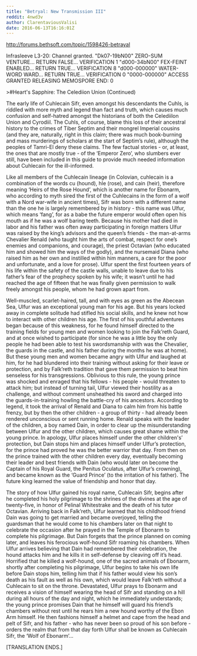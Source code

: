 ```yaml
---
title: "Betryal: New Transmission III"
reddit: 4nwd3v
author: ClarentaviousValisi
date: 2016-06-13T16:16:01Z
---
```


http://forums.bethsoft.com/topic/1598426-betrayal

Infrasleeve L3-20: Channel granted.
"Dk07-19bN00"
ZERO-SUM VENTURE... RETURN FALSE... VERIFICATION 1
"d000-34bN00"
FEX-FEINT ENABLED... RETURN TRUE... VERIFICATION 8 "d000-000000"
WATER-WORD WARD... RETURN TRUE... VERIFICATION 0
"0000-000000"
ACCESS GRANTED RELEASING MEMOSPORE
END: 0

&gt;#Heart's Sapphire: The Celediion Union (Continued)

The early life of Cuhlecain Sifr, even amongst his descendants the Cuhls, is riddled with more myth and legend than fact and truth, which causes much confusion and self-hatred amongst the historians of both the Celediilon Union and Cyrodiil. The Cuhls, of course, blame this loss of their ancestral history to the crimes of Tiber Septim and their mongrel Imperial cousins (and they are, naturally, right in this claim; there was much book-burning and mass murderings of scholars at the start of Septim’s rule), although the peoples of Tamri-El deny these claims. The few factual stories - or, at least, the ones that are mostly true - of the ‘Emperor Zero’, who slumbers ever still, have been included in this guide to provide much needed information about Cuhlecain for the ill-informed.

Like all members of the Cuhlecain lineage (in Colovian, cuhlecain is a combination of the words cu (hound), hle (rose), and cain (heir), therefore meaning ‘Heirs of the Rose Hound’, which is another name for Ebonarm, who according to myth sired the first of the Cuhlecains in the form of a wolf with a Nord war-wife in ancient times), Sifr was born with a different name than the one he is largely remembered by in history - this name was Ulfur, which means ‘fang’, for as a babe the future emperor would often open his mouth as if he was a wolf baring teeth. Because his mother had died in labor and his father was often away participating in foreign matters Ulfur was raised by the king’s advisors and the queen’s friends - the man-at-arms Chevalier Renald (who taught him the arts of combat, respect for one’s enemies and companions, and courage), the priest Octavian (who educated him and showed him the ways of the godly), and the nursemaid Diana (who raised him as her own and instilled within him manners, a care for the poor and unfortunate, and a love for prose). Ulfur spent the first fourteen years of his life within the safety of the castle walls, unable to leave due to his father’s fear of the prophecy spoken by his wife; it wasn’t until he had reached the age of fifteen that he was finally given permission to walk freely amongst his people, whom he had grown apart from.

Well-muscled, scarlet-haired, tall, and with eyes as green as the Abecean Sea, Ulfur was an exceptional young man for his age. But his years locked away in complete solitude had stifled his social skills, and he knew not how to interact with other children his age. The first of his youthful adventures began because of this weakness, for he found himself directed to the training fields for young men and women looking to join the Falk’reth Guard, and at once wished to participate (for since he was a little boy the only people he had been able to test his swordsmanship with was the Chevalier, the guards in the castle, and his father during the months he was at home). But these young men and women became angry with Ulfur and laughed at him, for he had blundered into their training without asking for their leave or protection, and by Falk’reth tradition that gave them permission to beat him senseless for his transgressions. Oblivious to this rule, the young prince was shocked and enraged that his fellows - his people - would threaten to attack him; but instead of turning tail, Ulfur viewed their hostility as a challenge, and without comment unsheathed his sword and charged into the guards-in-training howling the battle-cry of his ancestors. According to legend, it took the arrival of Renald and Diana to calm him from his battle frenzy, but by then the other children - a group of thirty - had already been rendered unconscious or sent running home. Renald speaks with the leader of the children, a boy named Dain, in order to clear up the misunderstanding between Ulfur and the other children, which causes great shame within the young prince. In apology, Ulfur places himself under the other children's’ protection, but Dain stops him and places himself under Ulfur’s protection, for the prince had proved he was the better warrior that day. From then on the prince trained with the other children every day, eventually becoming their leader and best friends with Dain (who would later on become the Captain of his Royal Guard, the Penitus Oculatus, after Ulfur’s crowning), and became known as the ‘Guard Prince’ (to the irritation of his father). The future king learned the value of friendship and honor that day.

The story of how Ulfur gained his royal name, Cuhlecain Sifr, begins after he completed his holy pilgrimage to the shrines of the divines at the age of twenty-five, in honor of Pelinal Whitestrake and the death of his tutor Octavian. Arriving back in Falk’reth, Ulfur learned that his childhood friend Dain was going to get married and became overjoyed, telling the guardsman that he would come to his chambers later on that night to celebrate the occasion after he prayed in the Temple of Ebonarm to complete his pilgrimage. But Dain forgets that the prince planned on coming later, and leaves his ferocious wolf-hound Sifr roaming his chambers. When Ulfur arrives believing that Dain had remembered their celebration, the hound attacks him and he kills it in self-defense by cleaving off it’s head. Horrified that he killed a wolf-hound, one of the sacred animals of Ebonarm, shortly after completing his pilgrimage, Ulfur begins to take his own life before Dain stops him, telling him that if his father would view his son’s death as his fault as well as his own, which would leave Falk’reth without a Cuhlecain to sit on the throne. Devastated, Ulfur prays to Ebonarm and receives a vision of himself wearing the head of Sifr and standing on a hill during all hours of the day and night, which he immediately understands; the young prince promises Dain that he himself will guard his friend’s chambers without rest until he rears him a new hound worthy of the Ebon Arm himself. He then fashions himself a helmet and cape from the head and pelt of Sifr, and his father - who has never been so proud of his son before - orders the realm that from that day forth Ulfur shall be known as Cuhlecain Sifr, the ‘Wolf of Ebonarm’...

[TRANSLATION ENDS.]
